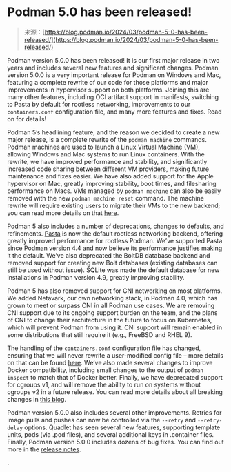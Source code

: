 <!--yml
category: 未分类
date: 2024-05-29 12:41:14
-->

# Podman 5.0 has been released!

> 来源：[https://blog.podman.io/2024/03/podman-5-0-has-been-released/](https://blog.podman.io/2024/03/podman-5-0-has-been-released/)

Podman version 5.0.0 has been released! It is our first major release in two years and includes several new features and significant changes. Podman version 5.0.0 is a very important release for Podman on Windows and Mac, featuring a complete rewrite of our code for those platforms and major improvements in hypervisor support on both platforms. Joining this are many other features, including OCI artifact support in manifests, switching to Pasta by default for rootless networking, improvements to our `containers.conf` configuration file, and many more features and fixes. Read on for details!

Podman 5’s headlining feature, and the reason we decided to create a new major release, is a complete rewrite of the `podman machine` commands. Podman machines are used to launch a Linux Virtual Machine (VM), allowing Windows and Mac systems to run Linux containers. With the rewrite, we have improved performance and stability, and significantly increased code sharing between different VM providers, making future maintenance and fixes easier. We have also added support for the Apple hypervisor on Mac, greatly improving stability, boot times, and filesharing performance on Macs. VMs managed by `podman machine` can also be easily removed with the new `podman machine reset` command. The machine rewrite will require existing users to migrate their VMs to the new backend; you can read more details on that [here](https://blog.podman.io/2024/03/migration-of-podman-4-to-podman-5-machines/).

Podman 5 also includes a number of deprecations, changes to defaults, and refinements. [Pasta](https://passt.top/passt/about/) is now the default rootless networking backend, offering greatly improved performance for rootless Podman. We’ve supported Pasta since Podman version 4.4 and now believe its performance justifies making it the default. We’ve also deprecated the BoltDB database backend and removed support for creating new Bolt databases (existing databases can still be used without issue). SQLite was made the default database for new installations in Podman version 4.9, greatly improving stability.

Podman 5 has also removed support for CNI networking on most platforms. We added Netavark, our own networking stack, in Podman 4.0, which has grown to meet or surpass CNI in all Podman use cases. We are removing CNI support due to its ongoing support burden on the team, and the plans of CNI to change their architecture in the future to focus on Kubernetes, which will prevent Podman from using it. CNI support will remain enabled in some distributions that still require it (e.g., FreeBSD and RHEL 9).

The handling of the `containers.conf` configuration file has changed, ensuring that we will never rewrite a user-modified config file – more details on that can be found [here](https://blog.podman.io/2024/03/podman-5-0-containers-conf-changes/). We’ve also made several changes to improve Docker compatibility, including small changes to the output of `podman inspect` to match that of Docker better. Finally, we have deprecated support for cgroups v1, and will remove the ability to run on systems without cgroups v2 in a future release. You can read more details about all breaking changes in [this blog](https://blog.podman.io/2024/03/podman-5-0-breaking-changes-in-detail/).

Podman version 5.0.0 also includes several other improvements. Retries for image pulls and pushes can now be controlled via the `--retry` and `--retry-delay` options. Quadlet has seen several new features, supporting template units, pods (via .pod files), and several additional keys in .container files. Finally, Podman version 5.0.0 includes dozens of bug fixes. You can find out more in the [release notes](https://github.com/containers/podman/releases/tag/v5.0.0).

.